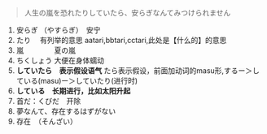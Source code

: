 
> 人生の嵐を恐れたりしていたら、安らぎなんてみつけられません

1. 安らぎ  	（やすらぎ）　安宁
2. たり　  	 有列举的意思 aatari,bbtari,cctari,此处是【什么的】的意思
3. 嵐　　　	　夏の嵐
4. ちくしょう 	 大便在身体蠕动
5. __していたら　表示假设语气__   たら表示假设，前面加动词的masu形,するー＞している(masu)ー＞していたり(进行时)
6. __している　长期进行，比如太阳升起__
7. 首だ：くびだ　开除
8. 夢なんて、存在するはずがない
9. 存在　（そんざい）




